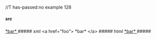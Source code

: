 //T has-passed:no
example 128
##### src
<a href="foo">
*bar*
</a>
##### xml
<?xml version="1.0" encoding="UTF-8"?>
<!DOCTYPE document SYSTEM "CommonMark.dtd">
<document xmlns="http://commonmark.org/xml/1.0">
  <html_block>&lt;a href=&quot;foo&quot;&gt;
*bar*
&lt;/a&gt;
</html_block>
</document>
##### html
<a href="foo">
*bar*
</a>
#####
